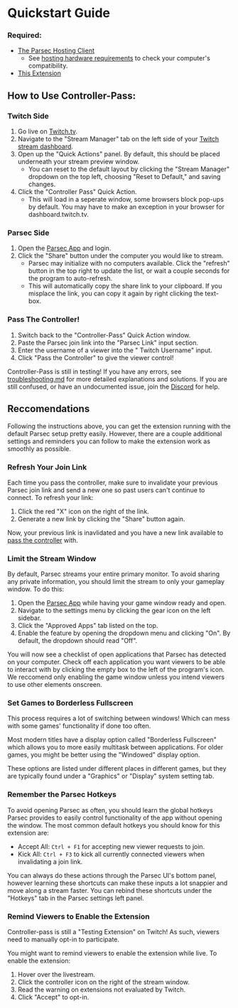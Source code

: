 # Quickstart Guide

### Required:
- [The Parsec Hosting Client](https://parsec.app/downloads)
  - See [hosting hardware requirements](https://support.parsec.app/hc/en-us/articles/4425688194189-Hardware-and-Software-Compatibility) to check your computer's compatibility.
- [This Extension](https://dashboard.twitch.tv/extensions/jacg3268f2bai475b14xk8q5dse21i-0.0.1)

## How to Use Controller-Pass:
### Twitch Side
1. Go live on [Twitch.tv](twitch.tv).
2. Navigate to the "Stream Manager" tab on the left side of your [Twitch stream dashboard](https://dashboard.twitch.tv).
3. Open up the "Quick Actions" panel. By default, this should be placed underneath your stream preview window.
    - You can reset to the default layout by clicking the "Stream Manager" dropdown on the top left, choosing "Reset to Default," and saving changes.
4. Click the "Controller Pass" Quick Action.
    - This will load in a seperate window, some browsers block pop-ups by default. You may have to make an exception in your browser for dashboard.twitch.tv.

### Parsec Side
1. Open the [Parsec App](parsec://&) and login.
2. Click the "Share" button under the computer you would like to stream.
    - Parsec may initialize with no computers available. Click the "refresh" button in the top right to update the list, or wait a couple seconds for the program to auto-refresh.
    - This will automatically copy the share link to your clipboard. If you misplace the link, you can copy it again by right clicking the text-box.

### Pass The Controller!
1. Switch back to the "Controller-Pass" Quick Action window.
2. Paste the Parsec join link into the "Parsec Link" input section.
3. Enter the username of a viewer into the " Twitch Username" input.
4. Click "Pass the Controller" to give the viewer control!

Controller-Pass is still in testing! If you have any errors, see [troubleshooting.md](https://github.com/satasatalight/controller-pass/blob/main/help/troubleshooting.md) for more detailed explanations and solutions. If you are still confused, or have an undocumented issue, join the [Discord](discord.gg) for help.

## Reccomendations
Following the instructions above, you can get the extension running with the default Parsec setup pretty easily. However, there are a couple additional settings and reminders you can follow to make the extension work as smoothly as possible.

### Refresh Your Join Link
Each time you pass the controller, make sure to invalidate your previous Parsec join link and send a new one so past users can't continue to connect. To refresh your link:

1. Click the red "X" icon on the right of the link.
2. Generate a new link by clicking the "Share" button again.

Now, your previous link is inavlidated and you have a new link available to [pass the controller](https://github.com/satasatalight/controller-pass/blob/main/help/quickstart.md#pass-the-controller) with.

### Limit the Stream Window
By default, Parsec streams your entire primary monitor. To avoid sharing any private information, you should limit the stream to only your gameplay window. To do this:

1. Open the [Parsec App](parsec://&) while having your game window ready and open.
2. Navigate to the settings menu by clicking the gear icon on the left sidebar.
3. Click the "Approved Apps" tab listed on the top.
4. Enable the feature by opening the dropdown menu and clicking "On". By default, the dropdown should read "Off".

You will now see a checklist of open applications that Parsec has detected on your computer. Check off each application you want viewers to be able to interact with by clicking the empty box to the left of the program's icon. We reccomend only enabling the game window unless you intend viewers to use other elements onscreen. 

### Set Games to Borderless Fullscreen
This process requires a lot of switching between windows! Which can mess with some games' functionality if done too often. 

Most modern titles have a display option called "Borderless Fullscreen" which allows you to more easily multitask between applications. For older games, you might be better using the "Windowed" display option.

These options are listed under different places in different games, but they are typically found under a "Graphics" or "Display" system setting tab.

### Remember the Parsec Hotkeys
To avoid opening Parsec as often, you should learn the global hotkeys Parsec provides to easily control functionality of the app without opening the window. The most common default hotkeys you should know for this extension are:

- Accept All: `Ctrl + F1` for accepting new viewer requests to join.
- Kick All: `Ctrl + F3` to kick all currently connected viewers when invalidating a join link.

You can always do these actions through the Parsec UI's bottom panel, however learning these shortcuts can make these inputs a lot snappier and move along a stream faster. You can rebind these shortcuts under the "Hotkeys" tab in the Parsec settings left panel.

### Remind Viewers to Enable the Extension
Controller-pass is still a "Testing Extension" on Twitch! As such, viewers need to manually opt-in to participate. 

You might want to remind viewers to enable the extension while live. To enable the extension:
1. Hover over the livestream.
2. Click the controller icon on the right of the stream window.
3. Read the warning on extensions not evaluated by Twitch.
4. Click "Accept" to opt-in.
